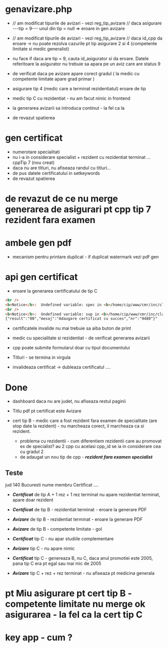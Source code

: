 # genavizare.php
- // am modificat tipurile de avizari - vezi reg_tip_avizare // daca asigurare ---tip = 9--- unul din tip = null => eroare in gen avizare
- // am modificat tipurile de avizari - vezi reg_tip_avizare // daca id_cpp da eroare -> nu poate rezolva cazurile pt tip asigurare 2 si 4 (competente limitate si medic generalist)
- nu face if daca are tip = 9, cauta id_asigurator si da eroare. Datele referitoare la asigurator nu trebuie sa apara pe un aviz care are status 9
- de verificat daca pe avizare apare corect gradul ( la medic cu competente limitate apare grad primar )
- asigurare tip 4 (medic care a terminat rezidentiatul) eroare de tip
- medic tip C cu rezidentiat - nu am facut nimic in frontend

- la generarea avizarii sa introduca continut - la fel ca la 

- de revazut spatierea


# gen certificat
- numerotare specialitati
- nu i-a in considerare specialist + rezident cu rezidentiat terminat ... cppTip 7 (nou creat)
- daca nu are titluri, nu afiseaza randul cu titluri...
- de pus datele certificatului in setkeywords
- de revazut spatierea

# de revazut de ce nu merge generarea de asigurari pt cpp tip 7 rezident fara examen

# ambele gen pdf
- mecanism pentru printare duplicat - if duplicat watermark vezi pdf gen

# api gen certificat
- eroare la generarea certificatului de tip C 
```html
<br />
<b>Notice</b>:  Undefined variable: spec in <b>/home/cip/www/cmr/inc/class.MyApi.inc</b> on line <b>2127</b><br />
<br />
<b>Notice</b>:  Undefined variable: sup in <b>/home/cip/www/cmr/inc/class.MyApi.inc</b> on line <b>2128</b><br />
{"result":"00","mesaj":"Adaugare certificat cu succes","nr":"9480"}"
```

- certificatele invalide nu mai trebuie sa aiba buton de print

- medic cu specialitate si rezidentiat - de verificat generarea avizarii

- cpp poate submite formularul doar cu tipul documentului

- Titluri - se termina in virgula

- invalideaza certificat -> dubleaza certificatul ....


# Done
- dashboard daca nu are judet, nu afiseaza restul paginii
- Titlu pdf pt certificat este Avizare

- cert tip B - medic care a fost rezident fara examen de specialitate (are stop date la rezident) - nu marcheaza corect, il marcheaza ca si rezident.
  - problema cu rezidentii - cum diferentiem rezidentii care au promovat ex de specialist? au 2 cpp cu acelasi cpp_id se ia in considerare cea cu gradul 2
  - de adaugat un nou tip de cpp - ___rezident fara examen specialist___


## Teste

jud 140 Bucuresti
nume membru Certificat ....

- ___Certificat___ de tip A + 1 rez + 1 rez terminat nu apare rezidentiat terminat, apare doar rezident

- ___Certificat___ de tip B - rezidentiat terminat - eroare la generare PDF

- ___Avizare___ de tip B - rezidentiat terminat - eroare la generare PDF

- ___Avizare___ de tip B - competente limitate - gol

- ___Certificat___ tip C - nu apar studiile complementare

- ___Avizare___ tip C - nu apare nimic

- ___Certificat___ tip C - genereaza B, nu C, daca anul promotiei este 2005, pana tip C era pt egal sau mai mic de 2005

- ___Avizare___ tip C + rez + rez terminat - nu afiseaza pt medicina generala

# pt Miu asigurare pt cert tip B - competente limitate nu merge ok asigurarea - la fel ca la cert tip C

# key app - cum ?
